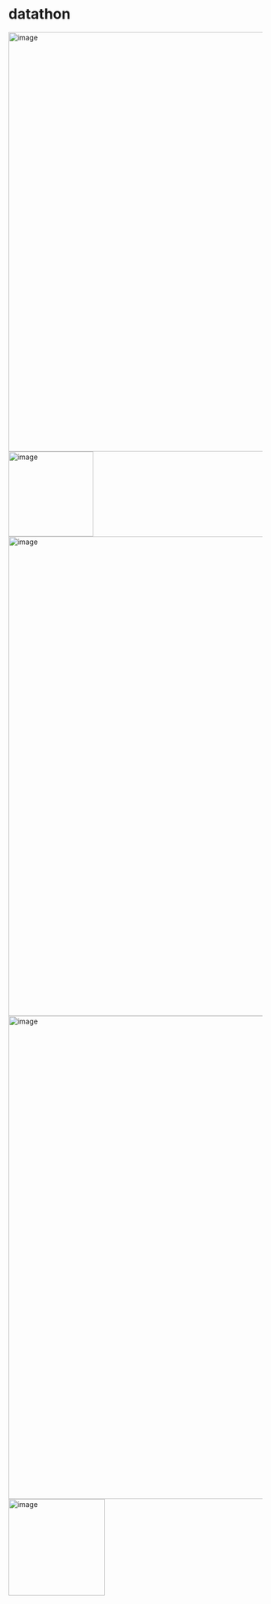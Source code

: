 # datathon
<img width="830" alt="image" src="https://github.com/anotherantonioflores/datathon/assets/142627056/9237c564-d5db-430e-9c82-576ade7a946e">

<img width="168" alt="image" src="https://github.com/anotherantonioflores/datathon/assets/142627056/3e66d8ce-70b1-4e53-9c1e-70d12e20cc45">

<img width="949" alt="image" src="https://github.com/anotherantonioflores/datathon/assets/142627056/dae9ee64-5d4c-44dc-b636-9eb7ee974943">

<img width="956" alt="image" src="https://github.com/anotherantonioflores/datathon/assets/142627056/a38b714c-a36b-4690-968c-8b361fca7ddc">

<img width="191" alt="image" src="https://github.com/anotherantonioflores/datathon/assets/142627056/3779a40c-0105-4350-8130-5f02ebf6d19c">

